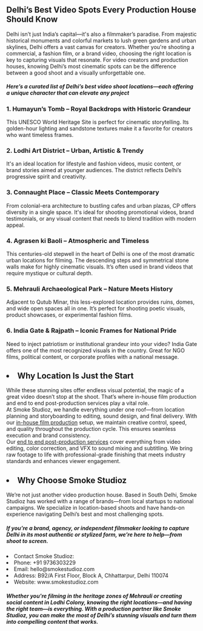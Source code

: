 <h2>Delhi’s Best Video Spots Every Production House Should Know</h2>
Delhi isn’t just India’s capital—it's also a filmmaker’s paradise. From majestic historical monuments and colorful markets to lush green gardens and urban skylines, Delhi offers a vast canvas for creators. Whether you're shooting a commercial, a fashion film, or a brand video, choosing the right location is key to capturing visuals that resonate. For video creators and production houses, knowing Delhi’s most cinematic spots can be the difference between a good shoot and a visually unforgettable one.<br>
<h5>Here’s a curated list of Delhi’s best video shoot locations—each offering a unique character that can elevate any project</h5>
<h3>1. Humayun’s Tomb – Royal Backdrops with Historic Grandeur</h3>
This UNESCO World Heritage Site is perfect for cinematic storytelling. Its golden-hour lighting and sandstone textures make it a favorite for creators who want timeless frames.<br>
<h3>2. Lodhi Art District – Urban, Artistic & Trendy</h3>
It's an ideal location for lifestyle and fashion videos, music content, or brand stories aimed at younger audiences. The district reflects Delhi’s progressive spirit and creativity.<br>
<h3>3. Connaught Place – Classic Meets Contemporary</h3>
From colonial-era architecture to bustling cafes and urban plazas, CP offers diversity in a single space. It's ideal for shooting promotional videos, brand testimonials, or any visual content that needs to blend tradition with modern appeal.<br>
<h3>4. Agrasen ki Baoli – Atmospheric and Timeless</h3>
This centuries-old stepwell in the heart of Delhi is one of the most dramatic urban locations for filming. The descending steps and symmetrical stone walls make for highly cinematic visuals. It’s often used in brand videos that require mystique or cultural depth.<br>
<h3>5. Mehrauli Archaeological Park – Nature Meets History</h3>
Adjacent to Qutub Minar, this less-explored location provides ruins, domes, and wide open spaces all in one. It’s perfect for shooting poetic visuals, product showcases, or experimental fashion films.<br>
<h3>6. India Gate & Rajpath – Iconic Frames for National Pride</h3>
Need to inject patriotism or institutional grandeur into your video? India Gate offers one of the most recognized visuals in the country. Great for NGO films, political content, or corporate profiles with a national message.<br>
<h2><li>	Why Location Is Just the Start</h2></li>
While these stunning sites offer endless visual potential, the magic of a great video doesn’t stop at the shoot. That’s where in-house film production and end to end post-production services play a vital role.<br>
At Smoke Studioz, we handle everything under one roof—from location planning and storyboarding to editing, sound design, and final delivery. With our <a href="https://www.smokestudioz.com/services" title="in-house film production services" alt"in-house film production services">in-house film production</a> setup, we maintain creative control, speed, and quality throughout the production cycle. This ensures seamless execution and brand consistency.<br>
Our <a href="https://www.smokestudioz.com/services" title="end to end post-production services" alt"end to end post-production services">end to end post-production services</a> cover everything from video editing, color correction, and VFX to sound mixing and subtitling. We bring raw footage to life with professional-grade finishing that meets industry standards and enhances viewer engagement.<br>
<h2><li> Why Choose Smoke Studioz</h2></li>
We’re not just another video production house. Based in South Delhi, Smoke Studioz has worked with a range of brands—from local startups to national campaigns. We specialize in location-based shoots and have hands-on experience navigating Delhi’s best and most challenging spots.<br>
<h5>If you’re a brand, agency, or independent filmmaker looking to capture Delhi in its most authentic or stylized form, we’re here to help—from shoot to screen.</h5>
<li>Contact Smoke Studioz:</li>
<li>Phone: +91 9736303229</li>
<li>Email: hello@smokestudioz.com</li>
<li>Address: B92/A First Floor, Block A, Chhattarpur, Delhi 110074</li>
<li>Website: www.smokestudioz.com</li>
<h5>Whether you're filming in the heritage zones of Mehrauli or creating social content in Lodhi Colony, knowing the right locations—and having the right team—is everything. With a production partner like Smoke Studioz, you can make the most of Delhi’s stunning visuals and turn them into compelling content that works.</h5>
